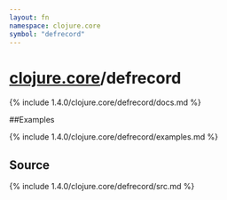 ```yaml
---
layout: fn
namespace: clojure.core
symbol: "defrecord"
---
```


# [clojure.core](../)/defrecord

{% include 1.4.0/clojure.core/defrecord/docs.md %}

##Examples

{% include 1.4.0/clojure.core/defrecord/examples.md %}
## Source
{% include 1.4.0/clojure.core/defrecord/src.md %}

